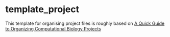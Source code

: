 # template_project
This template for organising project files is roughly based on [A Quick Guide to Organizing Computational Biology Projects](https://journals.plos.org/ploscompbiol/article?id=10.1371/journal.pcbi.1000424)
